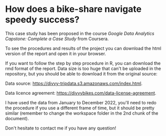 # How does a bike-share navigate speedy success?

This case study has been proposed in the course *Google Data Analytics Capstone: Complete a Case Study* from Coursera.

To see the procedures and results of the project you can download the html version of the report and open it in your browser. 

If you want to follow the step by step procedure in R, you can download the rmd format of the report. Data size is too huge that can't be uploaded in the repository, but you should be able to download it from the original source:

Data source: <https://divvy-tripdata.s3.amazonaws.com/index.html>.

Data licence agreement: <https://divvybikes.com/data-license-agreement>.

I have used the data from January to December 2022, you'll need to redo the procedure if you use a different frame of time, but it should be pretty similar (remember to change the workspace folder  in the 2nd chunk of the document).

Don't hesitate to contact me if you have any question!
